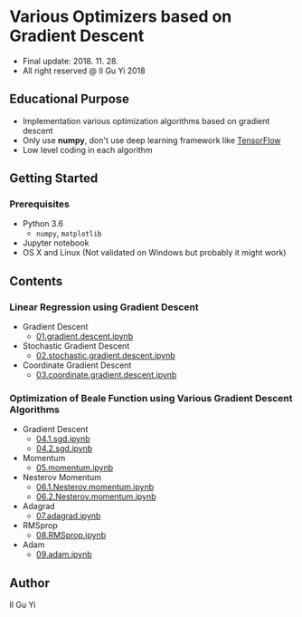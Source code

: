 # Various Optimizers based on Gradient Descent
* Final update: 2018. 11. 28.
* All right reserved @ Il Gu Yi 2018

## Educational Purpose
* Implementation various optimization algorithms based on gradient descent
* Only use **numpy**, don't use deep learning framework like [TensorFlow](https://www.tensorflow.org)
* Low level coding in each algorithm


## Getting Started

### Prerequisites
* Python 3.6
  * `numpy`, `matplotlib`
* Jupyter notebook
* OS X and Linux (Not validated on Windows but probably it might work)


## Contents

### Linear Regression using Gradient Descent
* Gradient Descent
  - [01.gradient.descent.ipynb](https://nbviewer.jupyter.org/github/ilguyi/optimizers.numpy/tree/master/01.gradient.descent.ipynb)
* Stochastic Gradient Descent
  - [02.stochastic.gradient.descent.ipynb](https://nbviewer.jupyter.org/github/ilguyi/optimizers.numpy/tree/master/02.stochastic.gradient.descent.ipynb)
* Coordinate Gradient Descent
  - [03.coordinate.gradient.descent.ipynb](https://nbviewer.jupyter.org/github/ilguyi/optimizers.numpy/tree/master/03.coordinate.gradient.descent.ipynb)

### Optimization of Beale Function using Various Gradient Descent Algorithms
* Gradient Descent
  - [04.1.sgd.ipynb](https://nbviewer.jupyter.org/github/ilguyi/optimizers.numpy/tree/master/04.1.sgd.ipynb)
  - [04.2.sgd.ipynb](https://nbviewer.jupyter.org/github/ilguyi/optimizers.numpy/tree/master/04.2.sgd.ipynb)
* Momentum
  - [05.momentum.ipynb](https://nbviewer.jupyter.org/github/ilguyi/optimizers.numpy/tree/master/05.momentum.ipynb)
* Nesterov Momentum
  - [06.1.Nesterov.momentum.ipynb](https://nbviewer.jupyter.org/github/ilguyi/optimizers.numpy/tree/master/06.1.Nesterov.momentum.ipynb)
  - [06.2.Nesterov.momentum.ipynb](https://nbviewer.jupyter.org/github/ilguyi/optimizers.numpy/tree/master/06.2.Nesterov.momentum.ipynb)
* Adagrad
  - [07.adagrad.ipynb](https://nbviewer.jupyter.org/github/ilguyi/optimizers.numpy/tree/master/07.adagrad.ipynb)
* RMSprop
  - [08.RMSprop.ipynb](https://nbviewer.jupyter.org/github/ilguyi/optimizers.numpy/tree/master/08.RMSprop.ipynb)
* Adam
  - [09.adam.ipynb](https://nbviewer.jupyter.org/github/ilguyi/optimizers.numpy/tree/master/09.adam.ipynb)



## Author
Il Gu Yi
